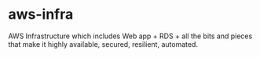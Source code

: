 # aws-infra
AWS Infrastructure which includes Web app + RDS + all the bits and pieces that make it highly available, secured, resilient, automated.
